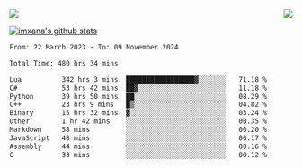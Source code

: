 <p>
  <a href="https://count.getloli.com/"><img src="https://count.getloli.com/get/@xana.readme?theme=moebooru-h"></a>
  <img src="https://weather-icon.journeyad.repl.co/@hangzhou?v=1" align="right">
</p>


<a href="https://github.com/imxana"><img align="center" src="https://github-readme-stats.vercel.app/api?username=imxana&show_icons=true&include_all_commits=true&hide_border=tru&custom_title=imxana%27s%20Github%20Stats" alt="imxana's github stats" /></a> 

<!--START_SECTION:waka-->

```txt
From: 22 March 2023 - To: 09 November 2024

Total Time: 480 hrs 34 mins

Lua          342 hrs 3 mins  █████████████████▓░░░░░░░   71.18 %
C#           53 hrs 42 mins  ██▓░░░░░░░░░░░░░░░░░░░░░░   11.18 %
Python       39 hrs 50 mins  ██░░░░░░░░░░░░░░░░░░░░░░░   08.29 %
C++          23 hrs 9 mins   █▒░░░░░░░░░░░░░░░░░░░░░░░   04.82 %
Binary       15 hrs 32 mins  ▓░░░░░░░░░░░░░░░░░░░░░░░░   03.24 %
Other        1 hr 42 mins    ░░░░░░░░░░░░░░░░░░░░░░░░░   00.35 %
Markdown     58 mins         ░░░░░░░░░░░░░░░░░░░░░░░░░   00.20 %
JavaScript   48 mins         ░░░░░░░░░░░░░░░░░░░░░░░░░   00.17 %
Assembly     44 mins         ░░░░░░░░░░░░░░░░░░░░░░░░░   00.16 %
C            33 mins         ░░░░░░░░░░░░░░░░░░░░░░░░░   00.12 %
```

<!--END_SECTION:waka-->
